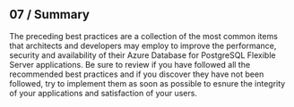 ## 07 / Summary

The preceding best practices are a collection of the most common items that architects and developers may employ to improve the performance, security and availability of their Azure Database for PostgreSQL Flexible Server applications.  Be sure to review if you have followed all the recommended best practices and if you discover they have not been followed, try to implement them as soon as possible to esnure the integrity of your applications and satisfaction of your users.
